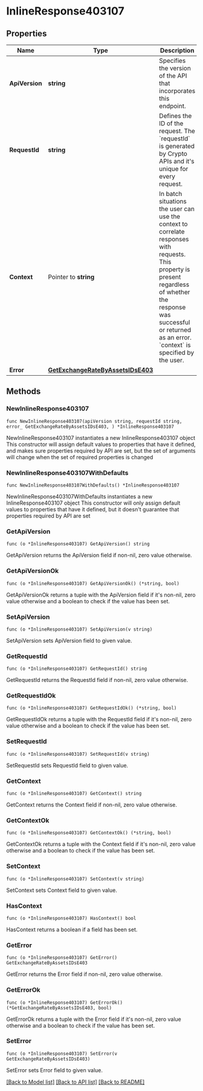 # InlineResponse403107

## Properties

Name | Type | Description | Notes
------------ | ------------- | ------------- | -------------
**ApiVersion** | **string** | Specifies the version of the API that incorporates this endpoint. | 
**RequestId** | **string** | Defines the ID of the request. The &#x60;requestId&#x60; is generated by Crypto APIs and it&#39;s unique for every request. | 
**Context** | Pointer to **string** | In batch situations the user can use the context to correlate responses with requests. This property is present regardless of whether the response was successful or returned as an error. &#x60;context&#x60; is specified by the user. | [optional] 
**Error** | [**GetExchangeRateByAssetsIDsE403**](GetExchangeRateByAssetsIDsE403.md) |  | 

## Methods

### NewInlineResponse403107

`func NewInlineResponse403107(apiVersion string, requestId string, error_ GetExchangeRateByAssetsIDsE403, ) *InlineResponse403107`

NewInlineResponse403107 instantiates a new InlineResponse403107 object
This constructor will assign default values to properties that have it defined,
and makes sure properties required by API are set, but the set of arguments
will change when the set of required properties is changed

### NewInlineResponse403107WithDefaults

`func NewInlineResponse403107WithDefaults() *InlineResponse403107`

NewInlineResponse403107WithDefaults instantiates a new InlineResponse403107 object
This constructor will only assign default values to properties that have it defined,
but it doesn't guarantee that properties required by API are set

### GetApiVersion

`func (o *InlineResponse403107) GetApiVersion() string`

GetApiVersion returns the ApiVersion field if non-nil, zero value otherwise.

### GetApiVersionOk

`func (o *InlineResponse403107) GetApiVersionOk() (*string, bool)`

GetApiVersionOk returns a tuple with the ApiVersion field if it's non-nil, zero value otherwise
and a boolean to check if the value has been set.

### SetApiVersion

`func (o *InlineResponse403107) SetApiVersion(v string)`

SetApiVersion sets ApiVersion field to given value.


### GetRequestId

`func (o *InlineResponse403107) GetRequestId() string`

GetRequestId returns the RequestId field if non-nil, zero value otherwise.

### GetRequestIdOk

`func (o *InlineResponse403107) GetRequestIdOk() (*string, bool)`

GetRequestIdOk returns a tuple with the RequestId field if it's non-nil, zero value otherwise
and a boolean to check if the value has been set.

### SetRequestId

`func (o *InlineResponse403107) SetRequestId(v string)`

SetRequestId sets RequestId field to given value.


### GetContext

`func (o *InlineResponse403107) GetContext() string`

GetContext returns the Context field if non-nil, zero value otherwise.

### GetContextOk

`func (o *InlineResponse403107) GetContextOk() (*string, bool)`

GetContextOk returns a tuple with the Context field if it's non-nil, zero value otherwise
and a boolean to check if the value has been set.

### SetContext

`func (o *InlineResponse403107) SetContext(v string)`

SetContext sets Context field to given value.

### HasContext

`func (o *InlineResponse403107) HasContext() bool`

HasContext returns a boolean if a field has been set.

### GetError

`func (o *InlineResponse403107) GetError() GetExchangeRateByAssetsIDsE403`

GetError returns the Error field if non-nil, zero value otherwise.

### GetErrorOk

`func (o *InlineResponse403107) GetErrorOk() (*GetExchangeRateByAssetsIDsE403, bool)`

GetErrorOk returns a tuple with the Error field if it's non-nil, zero value otherwise
and a boolean to check if the value has been set.

### SetError

`func (o *InlineResponse403107) SetError(v GetExchangeRateByAssetsIDsE403)`

SetError sets Error field to given value.



[[Back to Model list]](../README.md#documentation-for-models) [[Back to API list]](../README.md#documentation-for-api-endpoints) [[Back to README]](../README.md)


